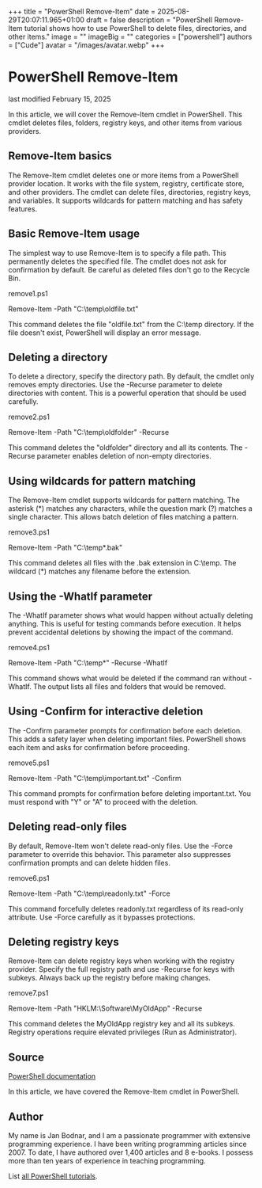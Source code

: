 +++
title = "PowerShell Remove-Item"
date = 2025-08-29T20:07:11.965+01:00
draft = false
description = "PowerShell Remove-Item tutorial shows how to use PowerShell to delete files, directories, and other items."
image = ""
imageBig = ""
categories = ["powershell"]
authors = ["Cude"]
avatar = "/images/avatar.webp"
+++

# PowerShell Remove-Item

last modified February 15, 2025

In this article, we will cover the Remove-Item cmdlet in
PowerShell. This cmdlet deletes files, folders, registry keys, and other
items from various providers.

## Remove-Item basics

The Remove-Item cmdlet deletes one or more items from a
PowerShell provider location. It works with the file system, registry,
certificate store, and other providers. The cmdlet can delete files,
directories, registry keys, and variables. It supports wildcards for
pattern matching and has safety features.

## Basic Remove-Item usage

The simplest way to use Remove-Item is to specify a file
path. This permanently deletes the specified file. The cmdlet does not
ask for confirmation by default. Be careful as deleted files don't go to
the Recycle Bin.

remove1.ps1
  

Remove-Item -Path "C:\temp\oldfile.txt"

This command deletes the file "oldfile.txt" from the C:\temp directory.
If the file doesn't exist, PowerShell will display an error message.

## Deleting a directory

To delete a directory, specify the directory path. By default, the cmdlet
only removes empty directories. Use the -Recurse parameter to delete
directories with content. This is a powerful operation that should be
used carefully.

remove2.ps1
  

Remove-Item -Path "C:\temp\oldfolder" -Recurse

This command deletes the "oldfolder" directory and all its contents.
The -Recurse parameter enables deletion of non-empty directories.

## Using wildcards for pattern matching

The Remove-Item cmdlet supports wildcards for pattern
matching. The asterisk (*) matches any characters, while the question
mark (?) matches a single character. This allows batch deletion of
files matching a pattern.

remove3.ps1
  

Remove-Item -Path "C:\temp\*.bak"

This command deletes all files with the .bak extension in C:\temp.
The wildcard (*) matches any filename before the extension.

## Using the -WhatIf parameter

The -WhatIf parameter shows what would happen without actually
deleting anything. This is useful for testing commands before
execution. It helps prevent accidental deletions by showing the
impact of the command.

remove4.ps1
  

Remove-Item -Path "C:\temp\*" -Recurse -WhatIf

This command shows what would be deleted if the command ran without
-WhatIf. The output lists all files and folders that would be removed.

## Using -Confirm for interactive deletion

The -Confirm parameter prompts for confirmation before each deletion.
This adds a safety layer when deleting important files. PowerShell
shows each item and asks for confirmation before proceeding.

remove5.ps1
  

Remove-Item -Path "C:\temp\important.txt" -Confirm

This command prompts for confirmation before deleting important.txt.
You must respond with "Y" or "A" to proceed with the deletion.

## Deleting read-only files

By default, Remove-Item won't delete read-only files.
Use the -Force parameter to override this behavior. This parameter
also suppresses confirmation prompts and can delete hidden files.

remove6.ps1
  

Remove-Item -Path "C:\temp\readonly.txt" -Force

This command forcefully deletes readonly.txt regardless of its
read-only attribute. Use -Force carefully as it bypasses protections.

## Deleting registry keys

Remove-Item can delete registry keys when working with
the registry provider. Specify the full registry path and use -Recurse
for keys with subkeys. Always back up the registry before making changes.

remove7.ps1
  

Remove-Item -Path "HKLM:\Software\MyOldApp" -Recurse

This command deletes the MyOldApp registry key and all its subkeys.
Registry operations require elevated privileges (Run as Administrator).

## Source

[PowerShell documentation](https://docs.microsoft.com/en-us/powershell/)

In this article, we have covered the Remove-Item cmdlet in PowerShell.

## Author

My name is Jan Bodnar, and I am a passionate programmer with extensive
programming experience. I have been writing programming articles since 2007.
To date, I have authored over 1,400 articles and 8 e-books. I possess more
than ten years of experience in teaching programming.

List [all PowerShell tutorials](/powershell/).